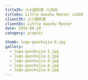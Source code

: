 ```yaml
---
titleZh: 小小國術家 /LOGO
titleEn: Little Guoshu Master /LOGO
clientZh: 小小國術家
clientEn: Little Guoshu Master
date: 2016-08-20
category: graphic

thumb: logo-guoshujia-0.jpg
gallery:
  - logo-guoshujia-1.jpg
  - logo-guoshujia-2.jpg
  - logo-guoshujia-3.jpg
  - logo-guoshujia-4.jpg
  - logo-guoshujia-5.jpg
---
```

